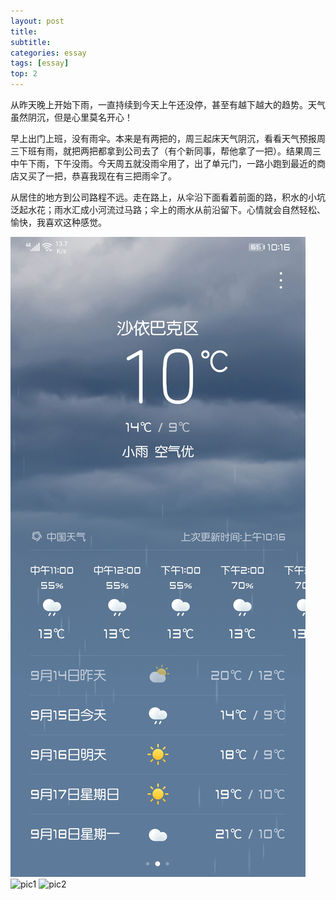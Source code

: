 ```yaml
---
layout: post
title:
subtitle:
categories: essay
tags: [essay]
top: 2
---
```


从昨天晚上开始下雨，一直持续到今天上午还没停，甚至有越下越大的趋势。天气虽然阴沉，但是心里莫名开心！

早上出门上班，没有雨伞。本来是有两把的，周三起床天气阴沉，看看天气预报周三下班有雨，就把两把都拿到公司去了（有个新同事，帮他拿了一把）。结果周三中午下雨，下午没雨。今天周五就没雨伞用了，出了单元门，一路小跑到最近的商店又买了一把，恭喜我现在有三把雨伞了。

从居住的地方到公司路程不远。走在路上，从伞沿下面看着前面的路，积水的小坑泛起水花；雨水汇成小河流过马路；伞上的雨水从前沿留下。心情就会自然轻松、愉快，我喜欢这种感觉。

![weather](/assets/images/20230915/Screenshot_20230915_101639_com.huawei.android.totemweather.jpg)
![pic1](/assets/images/20230915/IMG_20230915_101809.jpg)
![pic2](/assets/images/20230915/IMG_20230915_101820.jpg)

